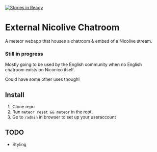 [![Stories in Ready](https://badge.waffle.io/tomo-san/external-nicolive-chatroom.png?label=ready&title=Ready)](https://waffle.io/tomo-san/external-nicolive-chatroom)
# External Nicolive Chatroom

A meteor webapp that houses a chatroom & embed of a Nicolive stream.

### Still in progress

Mostly going to be used by the English community when no English chatroom exists on Niconico itself.

Could have some other uses though!

## Install
1. Clone repo
2. Run `meteor reset && meteor` in the root.
3. Go to `/admin` in browser to set up your useraccount

## TODO
- Styling